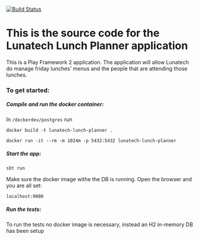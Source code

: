 [![Build Status](https://travis-ci.org/lunatech-labs/lunatech-lunch-planner.svg?branch=master)](https://travis-ci.org/lunatech-labs/lunatech-lunch-planner)

This is the source code for the Lunatech Lunch Planner application
=====================================

This is a Play Framework 2 application.
The application will allow Lunatech do manage friday lunches' menus and the people that are attending those lunches.

### To get started:

##### Compile and run the docker container:

In `/dockerdev/postgres` run

```
docker build -t lunatech-lunch-planner .
```

```
docker run -it --rm -m 1024m -p 5432:5432 lunatech-lunch-planner
```

##### Start the app:

```
sbt run
```

Make sure the docker image withe the DB is running. Open the browser and you are all set:
```
localhost:9000
```

##### Run the tests:

To run the tests no docker image is necessary, instead an H2 in-memory DB has been setup

